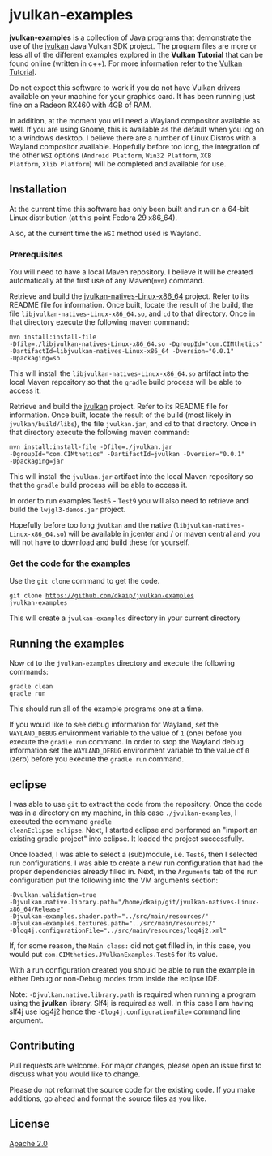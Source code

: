 # jvulkan-examples

**jvulkan-examples** is a collection of Java programs that demonstrate the use of the 
[jvulkan](https://github.com/dkaip/jvulkan) Java Vulkan SDK project.  The program files are more or less all of the different examples explored in the **Vulkan Tutorial** that can be found online (written in c++).  For more information refer to the [Vulkan Tutorial](https://vulkan-tutorial.com/).  

Do not expect this software to work if you do not have Vulkan drivers available on your 
machine for your graphics card.  It has been running just fine on a Radeon RX460 with 4GB of RAM.

In addition, at the moment you will need a Wayland compositor available as well.  If you are using
Gnome, this is available as the default when you log on to a windows desktop.  I believe there are a 
number of Linux Distros with a Wayland compositor available.  Hopefully before too long, the 
integration of the other <code>WSI</code> options (<code>Android Platform</code>, 
<code>Win32 Platform</code>, <code>XCB Platform</code>, <code>Xlib Platform</code>) will be completed 
and available for use.


## Installation
At the current time this software has only been built and run on a 64-bit Linux distribution (at this point 
Fedora 29 x86_64).  

Also, at the current time the <code>WSI</code> method used is Wayland.

### Prerequisites

You will need to have a local Maven repository.  I believe it will be created automatically at the first use of 
any Maven(<code>mvn</code>) command.  

Retrieve and build the [jvulkan-natives-Linux-x86_64](https://github.com/dkaip/jvulkan-natives-Linux-x86_64) project.  Refer to its 
README file for information. 
Once built, locate the result of the build, the file <code>libjvulkan-natives-Linux-x86_64.so</code>, 
and <code>cd</code> to that directory.  Once in that directory execute the following maven command:  

<code>mvn install:install-file -Dfile=./libjvulkan-natives-Linux-x86_64.so -DgroupId="com.CIMthetics" -DartifactId=libjvulkan-natives-Linux-x86_64 -Dversion="0.0.1" -Dpackaging=so</code>  

This will install the <code>libjvulkan-natives-Linux-x86_64.so</code> artifact into the local Maven 
repository so that the <code>gradle</code> build process will be able to access it.

Retrieve and build the [jvulkan](https://github.com/dkaip/jvulkan) project.  Refer to its 
README file for information. Once built, locate the result of the build (most likely in 
<code>jvulkan/build/libs</code>), the file <code>jvulkan.jar</code>, 
and <code>cd</code> to that directory. Once in that directory execute the following maven command:

<code>mvn install:install-file -Dfile=./jvulkan.jar -DgroupId="com.CIMthetics" -DartifactId=jvulkan -Dversion="0.0.1" -Dpackaging=jar</code>  

This will install the <code>jvulkan.jar</code> artifact into the local Maven 
repository so that the <code>gradle</code> build process will be able to access it.

In order to run examples <code>Test6</code> - <code>Test9</code> you will also need to retrieve and build the 
<code>lwjgl3-demos.jar</code> project. 

Hopefully before too long <code>jvulkan</code> and the native (<code>libjvulkan-natives-Linux-x86_64.so</code>) will be available in jcenter and / or maven central and you will not have to download and build these for yourself.

### Get the code for the examples
Use the <code>git clone</code> command to get the code. 

<code>git clone https://github.com/dkaip/jvulkan-examples jvulkan-examples</code> 

This will create a <code>jvulkan-examples</code> directory in your current directory

## Running the examples

Now <code>cd</code> to the <code>jvulkan-examples</code> directory and execute the following commands:  

<code>gradle clean</code>
<br>
<code>gradle run</code> 

This should run all of the example programs one at a time. 

If you would like to see debug information for Wayland, set the <code>WAYLAND_DEBUG</code> environment variable to the value of <code>1</code> (one) before you execute the <code>gradle run</code> command.  In order to stop the Wayland 
debug information set the <code>WAYLAND_DEBUG</code> environment variable to the value of <code>0</code> (zero) 
before you execute the <code>gradle run</code> command.

## eclipse
I was able to use <code>git</code> to extract the code from the repository.  Once the code was in a 
directory on my machine, in this case <code>./jvulkan-examples</code>, I executed the command 
<code>gradle cleanEclipse eclipse</code>. Next, I started eclipse and performed an 
"import an existing gradle project" into eclipse. It loaded the project successfully.  

Once loaded, I was able to select a (sub)module, i.e. <code>Test6</code>, then I selected run configurations.
I was able to create a new run configuration that had the proper dependencies already filled in.  Next, in 
the <code>Arguments</code> tab of the run configuration put the following into the VM arguments section:  

<code>-Dvulkan.validation=true -Djvulkan.native.library.path="/home/dkaip/git/jvulkan-natives-Linux-x86_64/Release" -Djvulkan-examples.shader.path="../src/main/resources/" -Djvulkan-examples.textures.path="../src/main/resources/" -Dlog4j.configurationFile="../src/main/resources/log4j2.xml"</code>  

If, for some reason, the <code>Main class:</code> did not get filled in, in this case, you would put 
<code>com.CIMthetics.JVulkanExamples.Test6</code> for its value.  

With a run configuration created you should be able to run the example in either Debug or non-Debug modes 
from inside the eclipse IDE.

Note: <code>-Djvulkan.native.library.path</code> is required when running a program using 
the **jvulkan** library.  Slf4j is required as well.  In this case I am having slf4j use 
log4j2 hence the <code>-Dlog4j.configurationFile=</code> command line argument.

## Contributing
Pull requests are welcome. For major changes, please open an issue first to discuss what you would like to change.  

Please do not reformat the source code for the existing code.  If you make additions, go ahead and format 
the source files as you like.

## License
[Apache 2.0](http://www.apache.org/licenses/LICENSE-2.0)